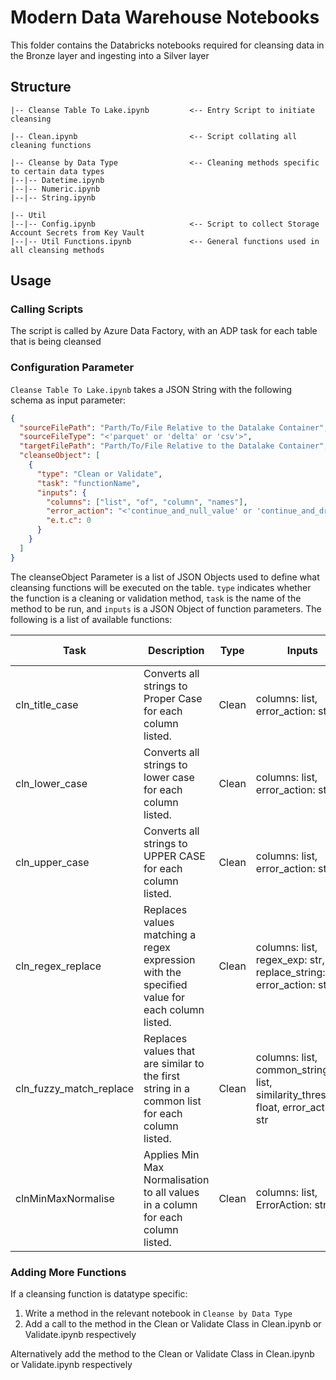 # Modern Data Warehouse Notebooks

This folder contains the Databricks notebooks required for cleansing data in the Bronze layer and ingesting into a Silver layer

## Structure

```
|-- Cleanse Table To Lake.ipynb         <-- Entry Script to initiate cleansing

|-- Clean.ipynb                         <-- Script collating all cleaning functions

|-- Cleanse by Data Type                <-- Cleaning methods specific to certain data types
|--|-- Datetime.ipynb
|--|-- Numeric.ipynb
|--|-- String.ipynb

|-- Util
|--|-- Config.ipynb                     <-- Script to collect Storage Account Secrets from Key Vault
|--|-- Util Functions.ipynb             <-- General functions used in all cleansing methods
```

## Usage

### Calling Scripts

The script is called by Azure Data Factory, with an ADP task for each table that is being cleansed

### Configuration Parameter

`Cleanse Table To Lake.ipynb` takes a JSON String with the following schema as input parameter:

```json
{
  "sourceFilePath": "Parth/To/File Relative to the Datalake Container",
  "sourceFileType": "<'parquet' or 'delta' or 'csv'>",
  "targetFilePath": "Parth/To/File Relative to the Datalake Container",
  "cleanseObject": [
    {
      "type": "Clean or Validate",
      "task": "functionName",
      "inputs": {
        "columns": ["list", "of", "column", "names"],
        "error_action": "<'continue_and_null_value' or 'continue_and_drop_row' or 'continue_and_replace_value' or 'stop'>",
        "e.t.c": 0
      }
    }
  ]
}
```

The cleanseObject Parameter is a list of JSON Objects used to define what cleansing functions will be executed on the table. `type` indicates whether the function is a cleaning or validation method, `task` is the name of the method to be run, and `inputs` is a JSON Object of function parameters. The following is a list of available functions:

| Task                    | Description                                                                                   | Type  | Inputs                                                                              | Data Type |
| ----------------------- | --------------------------------------------------------------------------------------------- | ----- | ----------------------------------------------------------------------------------- | --------- |
| cln_title_case          | Converts all strings to Proper Case for each column listed.                                   | Clean | columns: list, error_action: str                                                    | String    |
| cln_lower_case          | Converts all strings to lower case for each column listed.                                    | Clean | columns: list, error_action: str                                                    | String    |
| cln_upper_case          | Converts all strings to UPPER CASE for each column listed.                                    | Clean | columns: list, error_action: str                                                    | String    |
| cln_regex_replace       | Replaces values matching a regex expression with the specified value for each column listed.  | Clean | columns: list, regex_exp: str, replace_string: str, error_action: str               | String    |
| cln_fuzzy_match_replace | Replaces values that are similar to the first string in a common list for each column listed. | Clean | columns: list, common_strings: list, similarity_threshold: float, error_action: str | String    |
| clnMinMaxNormalise      | Applies Min Max Normalisation to all values in a column for each column listed.               | Clean | columns: list, ErrorAction: str                                                     | Numeric   |

### Adding More Functions

If a cleansing function is datatype specific:

1. Write a method in the relevant notebook in `Cleanse by Data Type`
2. Add a call to the method in the Clean or Validate Class in Clean.ipynb or Validate.ipynb respectively

Alternatively add the method to the Clean or Validate Class in Clean.ipynb or Validate.ipynb respectively

